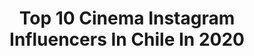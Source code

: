 ---
title: Top 10 Cinema Instagram Influencers In Chile In 2020
description: >-
  Find top cinema Instagram influencers in Chile in 2020. Most popular hashtags: #chile #air #elhombredelfuturo #canon.
platform: Instagram
profiles:
  - username: "xiochin"
    fullname: >-
      Rocío 🌹
    location: "Chile"
    followers: 3466
    engagement: 2526
    commentsToLikes: 0.029917
    id: ck8tbaayiuwha0j7821si21v7
    verified: false
    hashtags: "#8m"
  - username: "losreyesdelparque"
    fullname: >-
      Los Reyes del Parque
    location: "Chile"
    followers: 360556
    engagement: 289
    commentsToLikes: 0.021765
    id: ck0w2nuz1pbb90i19w3xmw3k9
    verified: false
    hashtags: ""
  - username: "octopusorozco"
    fullname: >-
      Cristobal Orozco Guzman
    location: "Chile"
    followers: 14352
    engagement: 680
    commentsToLikes: 0.052849
    id: ck5zmpsdpn01h0i14h989dtl9
    verified: false
    hashtags: "#chiledesperto, #renunciapi, #manifesto, #noestamosenguerra"
  - username: "christianzapata.cl"
    fullname: >-
      Cirographia
    location: "Chile"
    followers: 16535
    engagement: 752
    commentsToLikes: 0.016191
    id: ck5c395zlyu3i0i11c31iqfpa
    verified: false
    hashtags: "#streetstyle, #street, #gira, #moon"
  - username: "joaquin_morgado_ph"
    fullname: >-
      𝕵𝖔𝖆𝖖𝖚𝖎𝖓 𝖒𝖔𝖗𝖌𝖆𝖉𝖔
    location: "Chile"
    followers: 6547
    engagement: 394
    commentsToLikes: 0.034615
    id: ck5bymdxlpfct0i11k4urcwf9
    verified: false
    hashtags: "#street, #meme, #5d, #edit"
  - username: "anotherwriter"
    fullname: >-
      Alfredo Manzur • Escritor
    location: "Chile"
    followers: 36548
    engagement: 251
    commentsToLikes: 0.079009
    id: ck1396e9sjrce0i19od7nie85
    verified: false
    hashtags: "#napkintales, #brev"
  - username: "samuelgv"
    fullname: >-
      Samuel González Vera
    location: "Chile"
    followers: 34797
    engagement: 361
    commentsToLikes: 0.040158
    id: ck6u5bjm18oeg0j71g3etevug
    verified: true
    hashtags: "#influencer, #tallerdeactuacioncinematografica, #sevienemarzo, #yoapruebo"
  - username: "feliperiosfuentes"
    fullname: >-
      Felipe Rios
    location: "Chile"
    followers: 2343
    engagement: 1039
    commentsToLikes: 0.102654
    id: ck138he8zg8ti0i19e3ttb04f
    verified: false
    hashtags: "#jos, #elhombredelfuturo, #filmisnotdead, #artv"
---